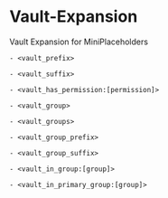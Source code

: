 # Vault-Expansion
Vault Expansion for MiniPlaceholders

```
- <vault_prefix>

- <vault_suffix>

- <vault_has_permission:[permission]>

- <vault_group>

- <vault_groups>

- <vault_group_prefix>

- <vault_group_suffix>

- <vault_in_group:[group]>

- <vault_in_primary_group:[group]>

```